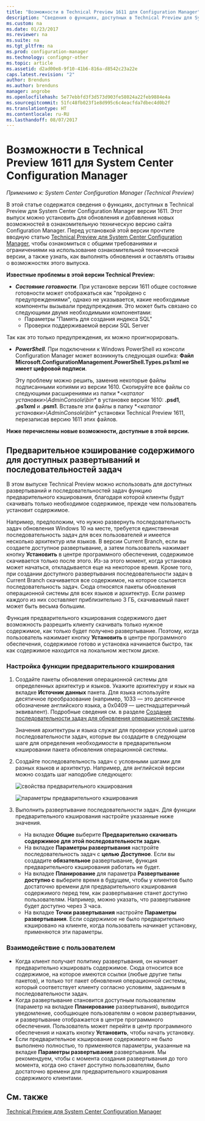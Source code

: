 ```yaml
---
title: "Возможности в Technical Preview 1611 для Configuration Manager"
description: "Сведения о функциях, доступных в Technical Preview для System Center Configuration Manager версии 1611."
ms.custom: na
ms.date: 01/23/2017
ms.reviewer: na
ms.suite: na
ms.tgt_pltfrm: na
ms.prod: configuration-manager
ms.technology: configmgr-other
ms.topic: article
ms.assetid: d2ad00e8-9f10-41b6-816a-d8542c23a22e
caps.latest.revision: "2"
author: Brenduns
ms.author: brenduns
manager: angrobe
ms.openlocfilehash: 5e77ebbfd3f3d573d903fe58024a22feb9884e4a
ms.sourcegitcommit: 51fc48fb023f1e8d995c6c4eacfda7dbec4d0b2f
ms.translationtype: HT
ms.contentlocale: ru-RU
ms.lasthandoff: 08/07/2017
---
```

# <a name="capabilities-in-technical-preview-1611-for-system-center-configuration-manager"></a>Возможности в Technical Preview 1611 для System Center Configuration Manager

*Применимо к: System Center Configuration Manager (Technical Preview)*



В этой статье содержатся сведения о функциях, доступных в Technical Preview для System Center Configuration Manager версии 1611. Этот выпуск можно установить для обновления и добавления новых возможностей в ознакомительную техническую версию сайта Configuration Manager. Перед установкой этой версии прочтите вводную статью [Technical Preview для System Center Configuration Manager](../../core/get-started/technical-preview.md), чтобы ознакомиться с общими требованиями и ограничениями на использование ознакомительной технической версии, а также узнать, как выполнять обновления и оставлять отзывы о возможностях этого выпуска.    

**Известные проблемы в этой версии Technical Preview:**   
- ***Состояние готовности***. При установке версии 1611 общее состояние готовности может отображаться как "пройдено с предупреждениями", однако не указывается, какие необходимые компоненты вызывали предупреждения. Это может быть связано со следующими двумя необходимыми компонентами:
  - Параметры "Память для создания индекса SQL"
  - Проверки поддерживаемой версии SQL Server  

 Так как это только предупреждения, их можно проигнорировать.

- ***PowerShell***. При подключении к Windows PowerShell из консоли Configuration Manager может возникнуть следующая ошибка: **Файл Microsoft.ConfigurationManagement.PowerShell.Types.ps1xml не имеет цифровой подписи**.  

   Эту проблему можно решить, заменив некоторые файлы подписанными копиями из версии 1610. Скопируйте все файлы со следующими расширениями из папки **&lt;каталог установки>\AdminConsole\bin\** в установке версии 1610: **.psd1**, **.ps1xml** и **.psm1**. Вставьте эти файлы в папку **&lt;каталог установки>\AdminConsole\bin\** установки Technical Preview 1611, перезаписав версию 1611 этих файлов.


**Ниже перечислены новые возможности, доступные в этой версии.**  

## <a name="pre-cache-content-for-available-deployments-and-task-sequences"></a>Предварительное кэширование содержимого для доступных развертываний и последовательностей задач
В этом выпуске Technical Preview можно использовать для доступных развертываний и последовательностей задач функцию предварительного кэширования, благодаря которой клиенты будут скачивать только необходимое содержимое, прежде чем пользователь установит содержимое.

Например, предположим, что нужно развернуть последовательность задач обновления Windows 10 на месте, требуется единственная последовательность задач для всех пользователей и имеется несколько архитектур или языков. В версии Current Branch, если вы создаете доступное развертывание, а затем пользователь нажимает кнопку **Установить** в центре программного обеспечения, содержимое скачивается только после этого. Из-за этого момент, когда установка может начаться, откладывается еще на некоторое время. Кроме того, при создании доступного развертывания последовательности задач в Current Branch скачивается все содержимое, на которое ссылается последовательность задач. Сюда относятся пакеты обновления операционной системы для всех языков и архитектур. Если размер каждого из них составляет приблизительно 3 ГБ, скачиваемый пакет может быть весьма большим.

Функция предварительного кэширования содержимого дает возможность разрешить клиенту скачивать только нужное содержимое, как только будет получено развертывание. Поэтому, когда пользователь нажимает кнопку **Установить** в центре программного обеспечения, содержимое готово и установка начинается быстро, так как содержимое находится на локальном жестком диске.

### <a name="to-configure-the-pre-cache-feature"></a>Настройка функции предварительного кэширования

1. Создайте пакеты обновления операционной системы для определенных архитектур и языков. Укажите архитектуру и язык на вкладке **Источник данных** пакета. Для языка используйте десятичное преобразование (например, 1033 — это десятичное обозначение английского языка, а 0x0409 — шестнадцатеричный эквивалент). Подробные сведения см. в разделе [Создание последовательности задач для обновления операционной системы](/sccm/osd/deploy-use/create-a-task-sequence-to-upgrade-an-operating-system).

    Значения архитектуры и языка служат для проверки условий шагов последовательности задач, которые вы создадите в следующем шаге для определения необходимости в предварительном кэшировании пакета обновления операционной системы.
2. Создайте последовательность задач с условными шагами для разных языков и архитектур. Например, для английской версии можно создать шаг наподобие следующего:

    ![свойства предварительного кэширования](media/precacheproperties2.png)

    ![параметры предварительного кэширования](media/precacheoptions2.png)  

3. Выполнить развертывание последовательности задач. Для функции предварительного кэширования настройте указанные ниже значения.
    - На вкладке **Общие** выберите **Предварительно скачивать содержимое для этой последовательности задач**.
    - На вкладке **Параметры развертывания** настройте последовательность задач с **целью** **Доступное**. Если вы создадите **обязательное** развертывание, функция предварительного кэширования работать не будет.
    - На вкладке **Планирование** для параметра **Развертывание доступно с** выберите время в будущем, чтобы у клиентов было достаточно времени для предварительного кэширования содержимого перед тем, как развертывание станет доступно пользователям. Например, можно указать, что развертывание будет доступно через 3 часа.  
    - На вкладке **Точки развертывания** настройте **Параметры развертывания**. Если содержимое не было предварительно кэшировано на клиенте, когда пользователь начинает установку, применяются эти параметры.


### <a name="user-experience"></a>Взаимодействие с пользователем
- Когда клиент получает политику развертывания, он начинает предварительно кэшировать содержимое. Сюда относится все содержимое, на которое имеются ссылки (любые другие типы пакетов), и только тот пакет обновления операционной системы, который соответствует клиенту согласно условиям, заданным в последовательности задач.
- Когда развертывание становится доступным пользователям (параметр на вкладке **Планирование** развертывания), выводится уведомление, сообщающее пользователям о новом развертывании, и развертывание отображается в центре программного обеспечения. Пользователь может перейти в центр программного обеспечения и нажать кнопку **Установить**, чтобы начать установку.
- Если предварительное кэширование содержимого не было выполнено полностью, то применяются параметры, указанные на вкладке **Параметры развертывания** развертывания. Мы рекомендуем, чтобы с момента создания развертывания до того момента, когда оно станет доступно пользователям, было достаточно времени для предварительного кэширования содержимого клиентами.


## <a name="see-also"></a>См. также
[Technical Preview для System Center Configuration Manager](../../core/get-started/technical-preview.md)
